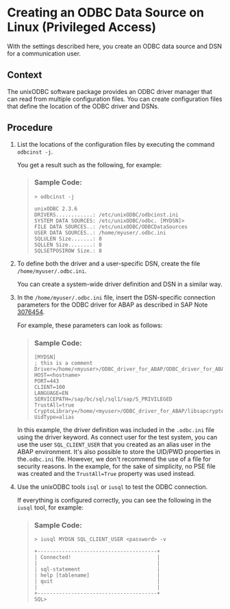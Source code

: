 <!-- loiod63fc2e78bae4405a09a4e7f7ea9f819 -->

# Creating an ODBC Data Source on Linux \(Privileged Access\)

With the settings described here, you create an ODBC data source and DSN for a communication user.



<a name="loiod63fc2e78bae4405a09a4e7f7ea9f819__context_c4w_rt5_msb"/>

## Context

The unixODBC software package provides an ODBC driver manager that can read from multiple configuration files. You can create configuration files that define the location of the ODBC driver and DSNs.



## Procedure

1.  List the locations of the configuration files by executing the command `odbcinst -j`.

    You get a result such as the following, for example:

    > ### Sample Code:  
    > ```
    > > odbcinst -j
    > 
    > unixODBC 2.3.6
    > DRIVERS............: /etc/unixODBC/odbcinst.ini
    > SYSTEM DATA SOURCES: /etc/unixODBC/odbc. [MYDSN]>
    > FILE DATA SOURCES..: /etc/unixODBC/ODBCDataSources
    > USER DATA SOURCES..: /home/myuser/.odbc.ini
    > SQLULEN Size.......: 8
    > SQLLEN Size........: 8
    > SQLSETPOSIROW Size.: 8
    > 
    > ```

2.  To define both the driver and a user-specific DSN, create the file `/home/myuser/.odbc.ini`.

    You can create a system-wide driver definition and DSN in a similar way.

3.  In the `/home/myuser/.odbc.ini` file, insert the DSN-specific connection parameters for the ODBC driver for ABAP as described in SAP Note [3076454](https://me.sap.com/notes/3076454).

    For example, these parameters can look as follows:

    > ### Sample Code:  
    > ```
    > [MYDSN]
    > ; this is a comment
    > Driver=/home/<myuser>/ODBC_driver_for_ABAP/ODBC_driver_for_ABAP.so
    > HOST=<hostname>
    > PORT=443
    > CLIENT=100
    > LANGUAGE=EN
    > SERVICEPATH=/sap/bc/sql/sql1/sap/S_PRIVILEGED
    > TrustAll=true
    > CryptoLibrary=/home/<myuser>/ODBC_driver_for_ABAP/libsapcrypto.so
    > UidType=alias
    > ```

    In this example, the driver definition was included in the `.odbc.ini` file using the driver keyword. As connect user for the test system, you can use the user `SQL_CLIENT_USER` that you created as an alias user in the ABAP environment. It's also possible to store the UID/PWD properties in the`.odbc.ini` file. However, we don't recommend the use of a file for security reasons. In the example, for the sake of simplicity, no PSE file was created and the `TrustAll=True` property was used instead.

4.  Use the unixODBC tools `isql` or `iusql` to test the ODBC connection.

    If everything is configured correctly, you can see the following in the `iusql` tool, for example:

    > ### Sample Code:  
    > ```
    > > iusql MYDSN SQL_CLIENT_USER <password> -v
    > 
    > +---------------------------------------+
    > | Connected!                            |
    > |                                       |
    > | sql-statement                         |
    > | help [tablename]                      |
    > | quit                                  |
    > |                                       |
    > +---------------------------------------+
    > SQL>
    > ```


